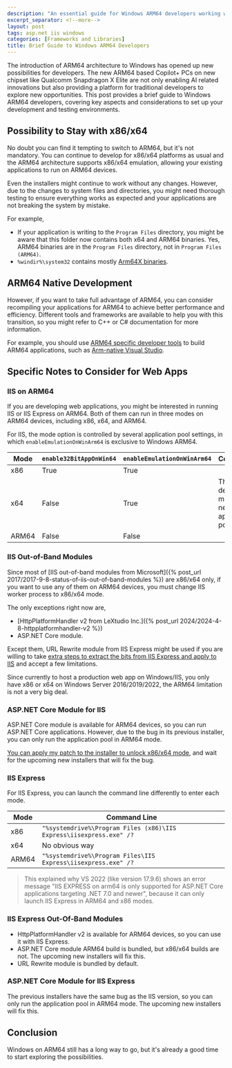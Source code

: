 ```yaml
---
description: "An essential guide for Windows ARM64 developers working with web applications, covering compatibility options, native development advantages, and critical considerations for running IIS, IIS Express, and various modules on the new ARM64 architecture."
excerpt_separator: <!--more-->
layout: post
tags: asp.net iis windows
categories: [Frameworks and Libraries]
title: Brief Guide to Windows ARM64 Developers
---
```

The introduction of ARM64 architecture to Windows has opened up new possibilities for developers. The new ARM64 based Copilot+ PCs on new chipset like Qualcomm Snapdragon X Elite are not only enabling AI related innovations but also providing a platform for traditional developers to explore new opportunities. This post provides a brief guide to Windows ARM64 developers, covering key aspects and considerations to set up your development and testing environments.
<!--more-->

## Possibility to Stay with x86/x64

No doubt you can find it tempting to switch to ARM64, but it's not mandatory. You can continue to develop for x86/x64 platforms as usual and the ARM64 architecture supports x86/x64 emulation, allowing your existing applications to run on ARM64 devices.

Even the installers might continue to work without any changes. However, due to the changes to system files and directories, you might need thorough testing to ensure everything works as expected and your applications are not breaking the system by mistake.

For example,

* If your application is writing to the `Program Files` directory, you might be aware that this folder now contains both x64 and ARM64 binaries. Yes, ARM64 binaries are in the `Program Files` directory, not in `Program Files (ARM64)`.
* `%windir%\system32` contains mostly [Arm64X binaries](https://learn.microsoft.com/windows/arm/arm64x-build).

## ARM64 Native Development

However, if you want to take full advantage of ARM64, you can consider recompiling your applications for ARM64 to achieve better performance and efficiency. Different tools and frameworks are available to help you with this transition, so you might refer to C++ or C# documentation for more information.

For example, you should use [ARM64 specific developer tools](https://learn.microsoft.com/windows/arm/overview#find-tools-for-arm-development) to build ARM64 applications, such as [Arm-native Visual Studio](https://learn.microsoft.com/visualstudio/install/visual-studio-on-arm-devices).

## Specific Notes to Consider for Web Apps

### IIS on ARM64

If you are developing web applications, you might be interested in running IIS or IIS Express on ARM64. Both of them can run in three modes on ARM64 devices, including x86, x64, and ARM64.

For IIS, the mode option is controlled by several application pool settings, in which `enableEmulationOnWinArm64` is exclusive to Windows ARM64.

| Mode | `enable32BitAppOnWin64` | `enableEmulationOnWinArm64` | Comments |
| --- | --- | --- | --- |
| x86 | True | True | |
| x64 | False | True | This is the default mode for new application pools. |
| ARM64 | False | False | |

### IIS Out-of-Band Modules

Since most of [IIS out-of-band modules from Microsoft]({% post_url 2017/2017-9-8-status-of-iis-out-of-band-modules %}) are x86/x64 only, if you want to use any of them on ARM64 devices, you must change IIS worker process to x86/x64 mode.

The only exceptions right now are,

* [HttpPlatformHandler v2 from LeXtudio Inc.]({% post_url 2024/2024-4-8-httpplatformhandler-v2 %})
* ASP.NET Core module.

Except them, URL Rewrite module from IIS Express might be used if you are willing to take [extra steps to extract the bits from IIS Express and apply to IIS](https://github.com/lextm/rewrite-arm64) and accept a few limitations.

Since currently to host a production web app on Windows/IIS, you only have x86 or x64 on Windows Server 2016/2019/2022, the ARM64 limitation is not a very big deal.

### ASP.NET Core Module for IIS

ASP.NET Core module is available for ARM64 devices, so you can run ASP.NET Core applications. However, due to the bug in its previous installer, you can only run the application pool in ARM64 mode.

[You can apply my patch to the installer to unlock x86/x64 mode](https://github.com/lextm/ancm-arm64), and wait for the upcoming new installers that will fix the bug.

### IIS Express

For IIS Express, you can launch the command line differently to enter each mode.

| Mode | Command Line |
| --- | --- |
| x86 | `"%systemdrive%\Program Files (x86)\IIS Express\iisexpress.exe" /?` |
| x64 | No obvious way |
| ARM64 | `"%systemdrive%\Program Files\IIS Express\iisexpress.exe" /?` |

> This explained why VS 2022 (like version 17.9.6) shows an error message "IIS EXPRESS on arm64 is only supported for ASP.NET Core applications targeting .NET 7.0 and newer", because it can only launch IIS Express in ARM64 and x86 modes.

### IIS Express Out-Of-Band Modules

* HttpPlatformHandler v2 is available for ARM64 devices, so you can use it with IIS Express.
* ASP.NET Core module ARM64 build is bundled, but x86/x64 builds are not. The upcoming new installers will fix this.
* URL Rewrite module is bundled by default.

### ASP.NET Core Module for IIS Express

The previous installers have the same bug as the IIS version, so you can only run the application pool in ARM64 mode. The upcoming new installers will fix this.

## Conclusion

Windows on ARM64 still has a long way to go, but it's already a good time to start exploring the possibilities.
